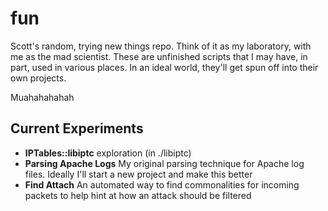 fun
===

Scott's random, trying new things repo. Think of it as my laboratory, with me as the mad scientist. These are unfinished scripts that I may have, in part, used in various places. In an ideal world, they'll get spun off into their own projects.

Muahahahahah

Current Experiments
-------------------

* __IPTables::libiptc__ exploration (in ./libiptc)
* __Parsing Apache Logs__ My original parsing technique for Apache log files. Ideally I'll start a new project and make this better
* __Find Attach__ An automated way to find commonalities for incoming packets to help hint at how an attack should be filtered

